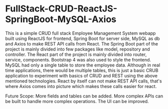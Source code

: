 # FullStack-CRUD-ReactJS-SpringBoot-MySQL-Axios
This is a simple CRUD full stack Employee Management System webapp built using ReactJS for frontend, Spring Boot for server side, MySQL as db and Axios to make REST API calls from React.
The Spring Boot part of the project is mainly divided into few packages like model, repository and controller.
The React part of the project is mainly divided into router, service, components.
Bootstrap 4 was also used to style the frontend.
MySQL had only a single table to store the employee data. Although in real time applications, there would be multiple tables, this is just a basic CRUB application to experiment with basics of CRUD and REST using the above mentioned technologies.
React by itself can not make REST API calls, that's where Axios comes into picture which makes these calls easier for react.

Future Scope:
More fields and tables can be added.
More complex APIs can be built to handle more complex operations.
The UI can be improved.
